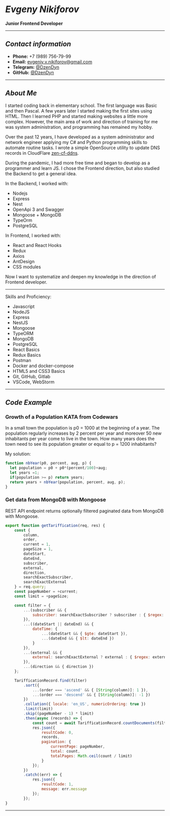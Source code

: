 # *Evgeny Nikiforov*
**Junior Frontend Developer**

---
## *Contact information*
* **Phone:** +7 (989) 756-79-99
* **Email:** evgeniy.v.nikiforov@gmail.com
* **Telegram:** [@DzenDyn](https://t.me/dzendyn) 
* **GitHub:** [@DzenDyn](https://github.com/dzendyn)
---

## *About Me*
I started coding back in elementary school. The first language was Basiс and then Pascal. A few years later I started making the first sites using HTML.
Then I learned PHP and started making websites a little more complex. However, the main area of work and direction of training for me was system administration, and programming has remained my hobby.

Over the past 12 years, I have developed as a system administrator and network engineer applying my C# and Python programming skills to automate routine tasks.
I wrote a simple OpenSource utility to update DNS records in CloudFlare [zen-cf-ddns](https://github.com/DzenDyn/zen-cf-ddns).

During the pandemic, I had more free time and began to develop as a programmer and learn JS. I chose the Frontend direction, but also studied the Backend to get a general idea.

In the Backend, I worked with:
* Nodejs
* Express
* Nest
* OpenApi 3 and Swagger
* Mongoose + MongoDB
* TypeOrm
* PostgreSQL

In Frontend, I worked with:
* React and React Hooks
* Redux
* Axios
* AntDesign
* CSS modules

Now I want to systematize and deepen my knowledge in the direction of Frontend developer.

---

Skills and Proficiency:
* Javascript
* NodeJS
* Express
* NestJS
* Mongoose
* TypeORM
* MongoDB
* PostgreSQL
* React Basics
* Redux Basics
* Postman
* Docker and docker-compose
* HTML5 and CSS3 Basics
* Git, GitHub, Gitlab
* VSCode, WebStorm

---
## *Code Example*
### Growth of a Population KATA from Codewars
In a small town the population is p0 = 1000 at the beginning of a year. The population regularly increases by 2 percent per year and moreover 50 new inhabitants per year come to live in the town. How many years does the town need to see its population greater or equal to p = 1200 inhabitants?

My solution:
```javascript
function nbYear(p0, percent, aug, p) {
  let population = p0 + p0*(percent/100)+aug;
  let years =1;
  if(population >= p) return years;
  return years + nbYear(population, percent, aug, p);
}
```

### Get data from MongoDB with Mongoose
REST API endpoint returns optionally filtered paginated data from MongoDB with Mongoose. 
```javascript
export function getTariffication(req, res) {
    const {
        column,
        order,
        current = 1,
        pageSize = 1,
        dateStart,
        dateEnd,
        subscriber,
        external,
        direction,
        searchExactSubscriber,
        searchExactExternal
    } = req.query;
    const pageNumber = +current;
    const limit = +pageSize;

    const filter = {
        ...(subscriber && {
            subscriber: searchExactSubscriber ? subscriber : { $regex: subscriber, $options: 'i' }
        }),
        ...((dateStart || dateEnd) && {
            dateTime: {
                ...(dateStart && { $gte: dateStart }),
                ...(dateEnd && { $lt: dateEnd })
            }
        }),
        ...(external && {
            external: searchExactExternal ? external : { $regex: external, $options: 'i' }
        }),
        ...(direction && { direction })
    };

    TarifficationRecord.find(filter)
        .sort({
            ...(order === 'ascend' && { [String(column)]: 1 }),
            ...(order === 'descend' && { [String(column)]: -1 })
        })
        .collation({ locale: 'en_US', numericOrdering: true })
        .limit(limit)
        .skip((pageNumber - 1) * limit)
        .then(async (records) => {
            const count = await TarifficationRecord.countDocuments(filter);
            res.json({
                resultCode: 0,
                records,
                pagination: {
                    currentPage: pageNumber,
                    total: count,
                    totalPages: Math.ceil(count / limit)
                }
            });
        })
        .catch((err) => {
            res.json({
                resultCode: 1,
                message: err.message
            });
        });
}
```

---
